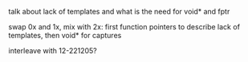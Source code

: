 talk about lack of templates and what is the need for void* and fptr

swap 0x and 1x, mix with 2x: first function pointers to describe lack of templates, then void* for captures

interleave with 12-221205?
